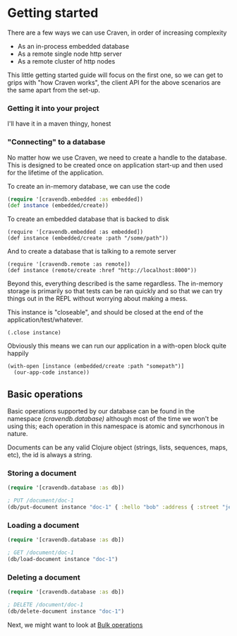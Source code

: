 # Getting started

There are a few ways we can use Craven, in order of increasing complexity

- As an in-process embedded database
- As a remote single node http server
- As a remote cluster of http nodes

This little getting started guide will focus on the first one, so we can get to grips with "how Craven works", the client API for the above scenarios are the same apart from the set-up.

### Getting it into your project

I'll have it in a maven thingy, honest

### "Connecting" to a database

No matter how we use Craven, we need to create a handle to the database. This is designed to be created once on application start-up and then used for the lifetime of the application.

To create an in-memory database, we can use the code

```clojure
(require '[cravendb.embedded :as embedded])
(def instance (embedded/create))
```

To create an embedded database that is backed to disk

```
(require '[cravendb.embedded :as embedded])
(def instance (embedded/create :path "/some/path"))
```

And to create a database that is talking to a remote server

```
(require '[cravendb.remote :as remote])
(def instance (remote/create :href "http://localhost:8000"))
```

Beyond this, everything described is the same regardless. The in-memory storage is primarily so that tests can be ran quickly and so that we can try things out in the REPL without worrying about making a mess.

This instance is "closeable", and should be closed at the end of the application/test/whatever.

```
(.close instance)
```

Obviously this means we can run our application in a with-open block quite happily

```
(with-open [instance (embedded/create :path "somepath")]
  (our-app-code instance))
```

## Basic operations

Basic operations supported by our database can be found in the namespace *(cravendb.database)* although most of the time we won't be using this; each operation in this namespace is atomic and syncrhonous in nature.

Documents can be any valid Clojure object (strings, lists, sequences, maps, etc), the id is always a string.

### Storing a document

```clojure
(require '[cravendb.database :as db])

; PUT /document/doc-1 
(db/put-document instance "doc-1" { :hello "bob" :address { :street "jekyll street" } })
```

### Loading a document

```clojure
(require '[cravendb.database :as db])

; GET /document/doc-1 
(db/load-document instance "doc-1")
```

### Deleting a document

```clojure
(require '[cravendb.database :as db])

; DELETE /document/doc-1
(db/delete-document instance "doc-1")
```

Next, we might want to look at [Bulk operations](./bulkoperations.html)

